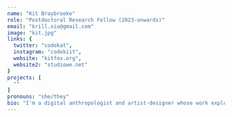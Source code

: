 ```yaml
---
name: "Kit Braybrooke"
role: "Postdoctoral Research Fellow (2023-onwards)"
email: "krill.xiu@gmail.com"
image: "kit.jpg"
links: {
  twitter: "codekat",
  instagram: "codekiit",
  website: "kitfox.org",
  website2: "studiowe.net"
}
projects: [
  ""
]
pronouns: "she/they"
bio: "I'm a digital anthropologist and artist-designer whose work explores how we navigate culture, identity and belonging across virtual and physical terrains. I am a Director of Studio We & Us, which helps civil society orgs foster sustainable development through creative participation, and a Senior Researcher with Habitat Unit at Technische Universität Berlin. I have lead co-design programmes at organisations like Mozilla and the Open Knowledge Foundation, and conducted ethnographic fieldwork on commoning, open source cultures, creative spaces and multispecies ethics of care across Asia, Europe & Canada. I have a PhD in Media & Cultural Studies from University of Sussex for 'Hacking the Museum', a study of the UK's first museum makerspaces at Tate, British Museum and Wellcome Collection."
---
```





